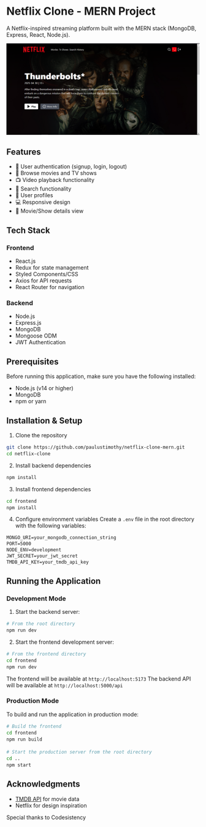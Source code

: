 # Netflix Clone - MERN Project

A Netflix-inspired streaming platform built with the MERN stack (MongoDB, Express, React, Node.js).

![Application Screenshot](./screenshot.png)

## Features

- 👤 User authentication (signup, login, logout)
- 🎥 Browse movies and TV shows
- 📺 Video playback functionality
- 🔎 Search functionality
- 👤 User profiles
- 💻 Responsive design
- 📝 Movie/Show details view

## Tech Stack

### Frontend
- React.js
- Redux for state management
- Styled Components/CSS
- Axios for API requests
- React Router for navigation

### Backend
- Node.js
- Express.js
- MongoDB
- Mongoose ODM
- JWT Authentication

## Prerequisites

Before running this application, make sure you have the following installed:
- Node.js (v14 or higher)
- MongoDB
- npm or yarn

## Installation & Setup

1. Clone the repository
```bash
git clone https://github.com/paulustimothy/netflix-clone-mern.git
cd netflix-clone
```

2. Install backend dependencies
```bash
npm install
```

3. Install frontend dependencies
```bash
cd frontend
npm install
```

4. Configure environment variables
Create a `.env` file in the root directory with the following variables:
```env
MONGO_URI=your_mongodb_connection_string
PORT=5000
NODE_ENV=development
JWT_SECRET=your_jwt_secret
TMDB_API_KEY=your_tmdb_api_key
```

## Running the Application

### Development Mode

1. Start the backend server:
```bash
# From the root directory
npm run dev
```

2. Start the frontend development server:
```bash
# From the frontend directory
cd frontend
npm run dev
```

The frontend will be available at `http://localhost:5173`
The backend API will be available at `http://localhost:5000/api`

### Production Mode

To build and run the application in production mode:

```bash
# Build the frontend
cd frontend
npm run build

# Start the production server from the root directory
cd ..
npm start
```

## Acknowledgments

- [TMDB API](https://www.themoviedb.org/documentation/api) for movie data
- Netflix for design inspiration

Special thanks to Codesistency
